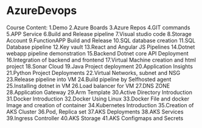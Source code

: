 ﻿# AzureDevops

Course Content:
1.Demo
2.Azure Boards
3.Azure Repos
4.GIT commands
5.APP Service
6.Build and Release pipeline
7.Visual studio code
8.Storage Account
9.FunctionAPP Build and Release
10.SQL database creation
11.SQL Database pipeline
12.Key vault
13.React and Angular JS Pipelines
14.Dotnet webapp pipeline demonstration
15.Backend Dotnet core API Deployment
16.Integration of backend and frontend
17.Virtual Machine creation and html project
18.Sonar Cloud
19.Java Project deployment
20.Application Insights
21.Python Project Deployments
22.Virtual Networks, subnet and NSG
23.Release pipeline into VM
24.Build pipeline by Selfhosted agent
25.Installing dotnet in VM
26.Load balancer for VM
27.DNS ZONE
28.Application Gateway
29.Arm Template
30.Active Directory Introduction
31.Docker Introduction
32.Docker Using Linux
33.Docker File and docker Image and creation of container
34.Kubernetes Introduction
35.Creation of AKS Cluster
36.Pod, Replica set
37.AKS Deployments
38.AKS Services
39.Ingress Controller
40.AKS Storage
41.AKS Configmaps and Secrets
